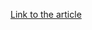 [Link to the article](https://fireeye.com/blog/threat-research/2014/02/xtremerat-nuisance-or-threat.html)
